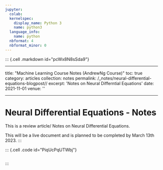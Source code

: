 ```yaml
---
jupyter:
  colab:
  kernelspec:
    display_name: Python 3
    name: python3
  language_info:
    name: python
  nbformat: 4
  nbformat_minor: 0
---
```


::: {.cell .markdown id="pcWx8N8sSda9"}

------------------------------------------------------------------------

title: \"Machine Learning Course Notes (AndrewNg Course)\" toc: true
category: articles collection: notes permalink:
/\_notes/neural-differential-equations-blogpost// excerpt: \'Notes on
Neural Differntial Equations\' date: 2021-11-01 venue: \'\'

------------------------------------------------------------------------

# Neural Differential Equations - Notes

This is a review article/ Notes on Neural Differential Equations.

This will be a live document and is planned to be completed by March
13th 2023.
:::

::: {.cell .code id="PiqUcPqUTWbj"}
``` python
```
:::
